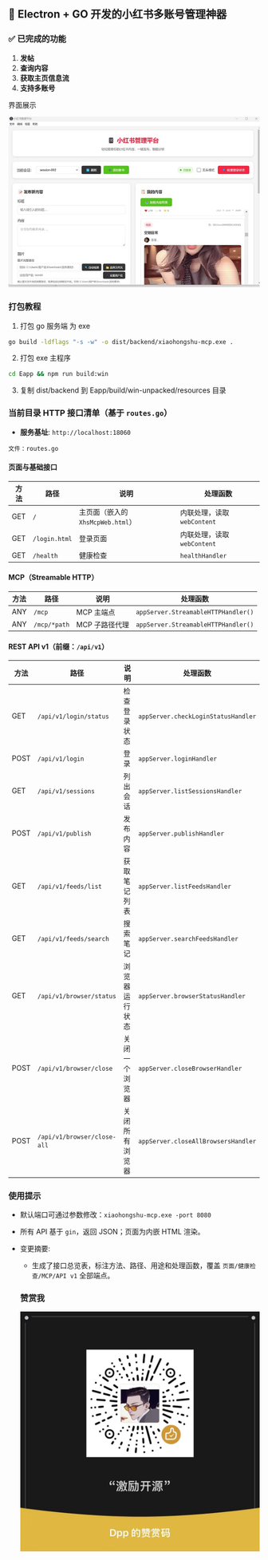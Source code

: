 ## 🎉 Electron + GO 开发的小红书多账号管理神器


### ✅ 已完成的功能

1. **发帖**
2. **查询内容**
3. **获取主页信息流**
4. **支持多账号**


界面展示

![](./png/image.png)


### 打包教程

1. 打包 go 服务端 为 exe

```bash
go build -ldflags "-s -w" -o dist/backend/xiaohongshu-mcp.exe .
```

2. 打包 exe 主程序 

```bash
cd Eapp && npm run build:win
```

3. 复制 dist/backend 到 Eapp/build/win-unpacked/resources 目录



### 当前目录 HTTP 接口清单（基于 `routes.go`）

- **服务基址**: `http://localhost:18060`

```text
文件：routes.go
```

#### 页面与基础接口

| 方法 | 路径 | 说明 | 处理函数 |
|---|---|---|---|
| GET | `/` | 主页面（嵌入的 `XhsMcpWeb.html`） | 内联处理，读取 `webContent` |
| GET | `/login.html` | 登录页面 | 内联处理，读取 `webContent` |
| GET | `/health` | 健康检查 | `healthHandler` |

#### MCP（Streamable HTTP）

| 方法 | 路径 | 说明 | 处理函数 |
|---|---|---|---|
| ANY | `/mcp` | MCP 主端点 | `appServer.StreamableHTTPHandler()` |
| ANY | `/mcp/*path` | MCP 子路径代理 | `appServer.StreamableHTTPHandler()` |

#### REST API v1（前缀：`/api/v1`）

| 方法 | 路径 | 说明 | 处理函数 |
|---|---|---|---|
| GET | `/api/v1/login/status` | 检查登录状态 | `appServer.checkLoginStatusHandler` |
| POST | `/api/v1/login` | 登录 | `appServer.loginHandler` |
| GET | `/api/v1/sessions` | 列出会话 | `appServer.listSessionsHandler` |
| POST | `/api/v1/publish` | 发布内容 | `appServer.publishHandler` |
| GET | `/api/v1/feeds/list` | 获取笔记列表 | `appServer.listFeedsHandler` |
| GET | `/api/v1/feeds/search` | 搜索笔记 | `appServer.searchFeedsHandler` |
| GET | `/api/v1/browser/status` | 浏览器运行状态 | `appServer.browserStatusHandler` |
| POST | `/api/v1/browser/close` | 关闭一个浏览器 | `appServer.closeBrowserHandler` |
| POST | `/api/v1/browser/close-all` | 关闭所有浏览器 | `appServer.closeAllBrowsersHandler` |

### 使用提示

- 默认端口可通过参数修改：`xiaohongshu-mcp.exe -port 8080`
- 所有 API 基于 `gin`，返回 JSON；页面为内嵌 HTML 渲染。

- 变更摘要:
  - 生成了接口总览表，标注方法、路径、用途和处理函数，覆盖 `页面/健康检查/MCP/API v1` 全部端点。



  ### 赞赏我

  ![](./png/6fbe97d18b0a6992141ece2aadea0a9d.jpg)